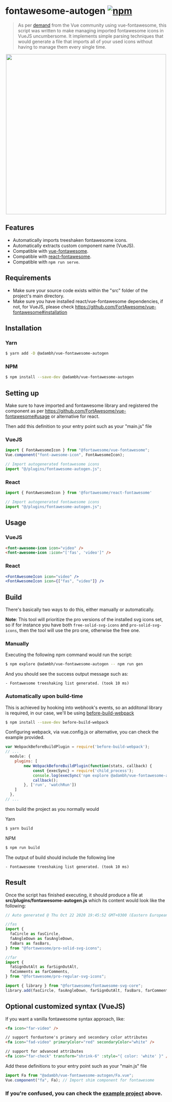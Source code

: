 # fontawesome-autogen [![npm](https://img.shields.io/npm/v/@adambh/vue-fontawesome-autogen)](https://www.npmjs.com/package/@adambh/vue-fontawesome-autogen)

> As per [demand](https://github.com/FortAwesome/vue-fontawesome/issues/233) from the Vue community using vue-fontawesome, this script was written to make managing imported fontawesome icons in VueJS uncumbersome. It implements simple parsing techniques that would generate a file that imports all of your used icons without having to manage them every single time.

<p align="center">
    <img src="https://i.imgur.com/JQQRCac.jpg" width="500px"/>
</p>

## Features

- Automatically imports treeshaken fontawesome icons.
- Automatically extracts custom component name (VueJS).
- Compatible with [vue-fontawesome](https://github.com/FortAwesome/vue-fontawesome).
- Compatible with [react-fontawesome](https://github.com/FortAwesome/react-fontawesome). 
- Compatible with `npm run serve`.

## Requirements

- Make sure your source code exists within the "src" folder of the project's main directory.
- Make sure you have installed react/vue-fontawesome dependencies, if not, for VueJS, please check https://github.com/FortAwesome/vue-fontawesome#installation

## Installation

### Yarn
```sh
$ yarn add -D @adambh/vue-fontawesome-autogen
```

### NPM
```sh
$ npm install --save-dev @adambh/vue-fontawesome-autogen
```

## Setting up

Make sure to have imported and fontawesome library and registered the component as per https://github.com/FortAwesome/vue-fontawesome#usage or alternative for react.

Then add this definition to your entry point such as your "main.js" file

### VueJS
```js
import { FontAwesomeIcon } from "@fortawesome/vue-fontawesome";
Vue.component("font-awesome-icon", FontAwesomeIcon);

// Import autogenerated fontawesome icons
import "@/plugins/fontawesome-autogen.js"; 
```

### React

```js
import { FontAwesomeIcon } from '@fortawesome/react-fontawesome'

// Import autogenerated fontawesome icons
import "@/plugins/fontawesome-autogen.js"; 
```

## Usage

### VueJS

```html
<font-awesome-icon icon="video" />
<font-awesome-icon :icon="['fas', 'video']" />
```

### React

```jsx
<FontAwesomeIcon icon="video" />
<FontAwesomeIcon icon={["fas", "video"]} />
```

## Build

There's basically two ways to do this, either manually or automatically.

**Note**: This tool will prioritize the pro versions of the installed svg icons set, so if for instance you have both `free-solid-svg-icons` and `pro-solid-svg-icons`, then the tool will use the pro one, otherwise the free one.

### Manually

Executing the following npm command would run the script:

```sh
$ npm explore @adambh/vue-fontawesome-autogen -- npm run gen
```

And you should see the success output message such as:

```
- Fontawesome treeshaking list generated. (took 10 ms)
```

### Automatically upon build-time

This is achieved by hooking into webhook's events, so an additonal library is required, in our case, we'll be using [before-build-webpack](https://github.com/artemdudkin/before-build-webpack)

```sh
$ npm install --save-dev before-build-webpack
```

Configuring webpack, via vue.config.js or alternative, you can check the example provided.

```js
var WebpackBeforeBuildPlugin = require('before-build-webpack');
// ...
  module: {
    plugins: [
        new WebpackBeforeBuildPlugin(function(stats, callback) {
            const {execSync} = require('child_process');
            console.log(execSync('npm explore @adambh/vue-fontawesome-autogen -- npm run gen').toString());
            callback();
        }, ['run', 'watchRun'])
    ]
  },
// ...
```

then build the project as you normally would

Yarn
```sh
$ yarn build
```

NPM
```sh
$ npm run build
```

The output of build should include the following line

```
- Fontawesome treeshaking list generated. (took 10 ms)
```

## Result

Once the script has finished executing, it should produce a file at **src/plugins/fontawesome-autogen.js** which its content would look like the following:

```js
// Auto generated @ Thu Oct 22 2020 19:45:52 GMT+0300 (Eastern European Summer Time)

//fas
import {
  faCircle as fasCircle,
  faAngleDown as fasAngleDown,
  faBars as fasBars,
} from "@fortawesome/pro-solid-svg-icons";

//far
import {
  faSignOutAlt as farSignOutAlt,
  faComments as farComments,
} from "@fortawesome/pro-regular-svg-icons";

import { library } from "@fortawesome/fontawesome-svg-core";
library.add(fasCircle, fasAngleDown, farSignOutAlt, fasBars, farComments);
```

## Optional customized syntax (VueJS)

If you want a vanilla fontawesome syntax approach, like:

```html
<fa icon="far-video" />

// support forduotone's primary and secondary color attributes
<fa icon="fad-video" primaryColor="red" secondaryColor="white" /> 

// support for advanced attributes
<fa icon="far-check" transform="shrink-6" :style="{ color: 'white' }" /> 
```

Add these definitions to your entry point such as your "main.js" file

```js
import Fa from "@adambh/vue-fontawesome-autogen/Fa.vue";
Vue.component("fa", Fa); // Import shim component for fontawesome
```

### If you're confused, you can check the [example project](https://github.com/GTANAdam/vue-fontawesome-autogen/tree/main/example) above.
